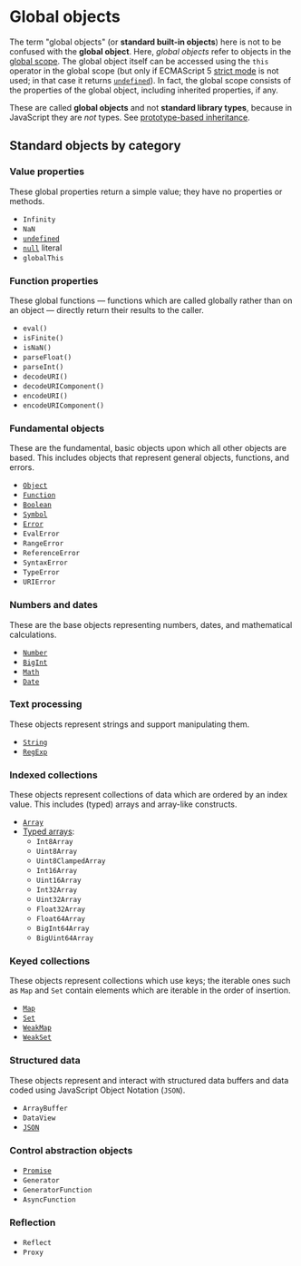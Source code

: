 # Global objects

The term "global objects" (or **standard built-in objects**) here is not to be confused with the **global object**. Here, _global objects_ refer to objects in the [global scope][concept-scope]. The global object itself can be accessed using the `this` operator in the global scope (but only if ECMAScript 5 [strict mode][concept-strict-mode] is not used; in that case it returns [`undefined`][type-undefined]). In fact, the global scope consists of the properties of the global object, including inherited properties, if any.

These are called **global objects** and not **standard library types**, because in JavaScript they are _not_ types. See [prototype-based inheritance][concept-prototype-inheritance].

## Standard objects by category

### Value properties

These global properties return a simple value; they have no properties or methods.

- `Infinity`
- `NaN`
- [`undefined`][type-undefined]
- [`null`][type-null] literal
- `globalThis`

### Function properties

These global functions — functions which are called globally rather than on an object — directly return their results to the caller.

- `eval()`
- `isFinite()`
- `isNaN()`
- `parseFloat()`
- `parseInt()`
- `decodeURI()`
- `decodeURIComponent()`
- `encodeURI()`
- `encodeURIComponent()`

### Fundamental objects

These are the fundamental, basic objects upon which all other objects are based. This includes objects that represent general objects, functions, and errors.

- [`Object`][global-object-object]
- [`Function`][global-object-function]
- [`Boolean`][global-object-boolean]
- [`Symbol`][global-object-symbol]
- [`Error`][global-object-error]
- `EvalError`
- `RangeError`
- `ReferenceError`
- `SyntaxError`
- `TypeError`
- `URIError`

### Numbers and dates

These are the base objects representing numbers, dates, and mathematical calculations.

- [`Number`][global-object-number]
- [`BigInt`][global-object-bigint]
- [`Math`][global-object-math]
- [`Date`][global-object-date]

### Text processing

These objects represent strings and support manipulating them.

- [`String`][global-object-string]
- [`RegExp`][global-object-regexp]

### Indexed collections

These objects represent collections of data which are ordered by an index value. This includes (typed) arrays and array-like constructs.

- [`Array`][global-object-array]
- [Typed arrays][global-object-typed-array]:
  - `Int8Array`
  - `Uint8Array`
  - `Uint8ClampedArray`
  - `Int16Array`
  - `Uint16Array`
  - `Int32Array`
  - `Uint32Array`
  - `Float32Array`
  - `Float64Array`
  - `BigInt64Array`
  - `BigUint64Array`

### Keyed collections

These objects represent collections which use keys; the iterable ones such as `Map` and `Set` contain elements which are iterable in the order of insertion.

- [`Map`][global-object-map]
- [`Set`][global-object-set]
- [`WeakMap`][global-object-weakmap]
- [`WeakSet`][global-object-weakset]

### Structured data

These objects represent and interact with structured data buffers and data coded using JavaScript Object Notation (`JSON`).

- `ArrayBuffer`
- `DataView`
- [`JSON`][global-object-json]

### Control abstraction objects

- [`Promise`][global-object-promise]
- `Generator`
- `GeneratorFunction`
- `AsyncFunction`

### Reflection

- `Reflect`
- `Proxy`

[concept-prototype-inheritance]: ./prototype_inheritance.md
[concept-scope]: ../../../reference/concepts/scope.md
[concept-strict-mode]: ./strict_mode.md
[global-object-array]: ../../../languages/javascript/objects/array.md
[global-object-boolean]: ../../../languages/javascript/objects/boolean.md
[global-object-bigint]: ../../../languages/javascript/objects/bigint.md
[global-object-date]: ../../../languages/javascript/objects/date.md
[global-object-error]: ../../../languages/javascript/objects/error.md
[global-object-function]: ../../../languages/javascript/objects/function.md
[global-object-json]: ../../../languages/javascript/objects/json.md
[global-object-map]: ../../../languages/javascript/objects/map.md
[global-object-math]: ../../../languages/javascript/objects/math.md
[global-object-number]: ../../../languages/javascript/objects/number.md
[global-object-object]: ../../../languages/javascript/objects/object.md
[global-object-promise]: ../../../languages/javascript/objects/promise.md
[global-object-regexp]: ../../../languages/javascript/objects/regexp.md
[global-object-set]: ../../../languages/javascript/objects/set.md
[global-object-string]: ../../../languages/javascript/objects/string.md
[global-object-symbol]: ../../../languages/javascript/objects/symbol.md
[global-object-typed-array]: ../../../languages/javascript/objects/typed-array.md
[global-object-weakmap]: ../../../languages/javascript/objects/weakmap.md
[global-object-weakset]: ../../../languages/javascript/objects/weakset.md
[type-null]: ../../../reference/types/null.md
[type-undefined]: ./undefined.md
